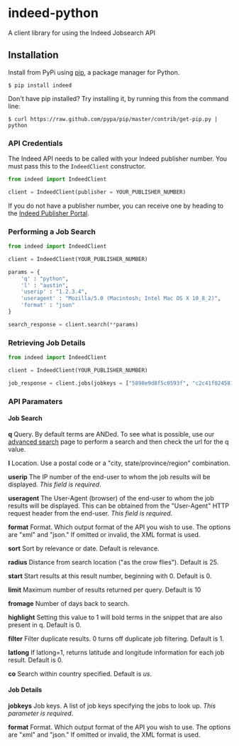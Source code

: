 # indeed-python

A client library for using the Indeed Jobsearch API

## Installation

Install from PyPi using [pip](http://www.pip-installer.org/en/latest/), a
package manager for Python.

    $ pip install indeed

Don't have pip installed? Try installing it, by running this from the command
line:

    $ curl https://raw.github.com/pypa/pip/master/contrib/get-pip.py | python

### API Credentials

The Indeed API needs to be called with your Indeed publisher number. You must pass this
to the `IndeedClient` constructor.

```python
from indeed import IndeedClient

client = IndeedClient(publisher = YOUR_PUBLISHER_NUMBER)
```

If you do not have a publisher number, you can receive one by heading to the
[Indeed Publisher Portal](https://ads.indeed.com/jobroll/xmlfeed).


### Performing a Job Search

```python
from indeed import IndeedClient

client = IndeedClient(YOUR_PUBLISHER_NUMBER)

params = {
    'q' : "python",
    'l' : "austin",
    'userip' : "1.2.3.4",
    'useragent' : "Mozilla/5.0 (Macintosh; Intel Mac OS X 10_8_2)",
    'format' : "json"
}

search_response = client.search(**params)
```

### Retrieving Job Details

```python
from indeed import IndeedClient

client = IndeedClient(YOUR_PUBLISHER_NUMBER)

job_response = client.jobs(jobkeys = ["5898e9d8f5c0593f", "c2c41f024581eae5"], format = "json")
```

### API Paramaters

#### Job Search

**q**
Query. By default terms are ANDed. To see what is possible, use our [advanced search](http://www.indeed.com/advanced_search) page to perform a search and then check the url for the q value.

**l**
Location. Use a postal code or a "city, state/province/region" combination.

**userip**
The IP number of the end-user to whom the job results will be displayed. *This field is required*.

**useragent**
The User-Agent (browser) of the end-user to whom the job results will be displayed. This can be obtained from the "User-Agent" HTTP request header from the end-user. *This field is required*.

**format**
Format. Which output format of the API you wish to use. The options are "xml" and "json." If omitted or invalid, the XML format is used.

**sort**
Sort by relevance or date. Default is relevance.

**radius**
Distance from search location ("as the crow flies"). Default is 25.

**start**
Start results at this result number, beginning with 0. Default is 0.

**limit**
Maximum number of results returned per query. Default is 10

**fromage**
Number of days back to search.

**highlight**
Setting this value to 1 will bold terms in the snippet that are also present in q. Default is 0.

**filter**
Filter duplicate results. 0 turns off duplicate job filtering. Default is 1.

**latlong**
If latlong=1, returns latitude and longitude information for each job result. Default is 0.

**co**
Search within country specified. Default is *us*.


#### Job Details

**jobkeys**
Job keys. A list of job keys specifying the jobs to look up. *This parameter is required*.

**format**
Format. Which output format of the API you wish to use. The options are "xml" and "json." If omitted or invalid, the XML format is used.
